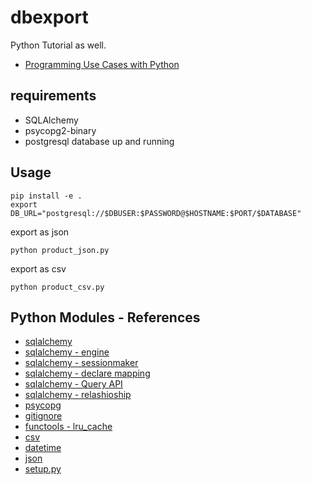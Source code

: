 # dbexport
Python Tutorial as well.

- [Programming Use Cases with Python](https://learn.acloud.guru/course/eacc77f8-54c2-427f-8c5c-e32e98123f5c/dashboard)

## requirements
- SQLAlchemy
- psycopg2-binary
- postgresql database up and running

## Usage

```
pip install -e .
export DB_URL="postgresql://$DBUSER:$PASSWORD@$HOSTNAME:$PORT/$DATABASE"
```

export as json
```
python product_json.py

```

export as csv
```
python product_csv.py
```

## Python Modules - References
- [sqlalchemy](https://www.sqlalchemy.org/)
- [sqlalchemy - engine](https://docs.sqlalchemy.org/en/14/core/engines.html)
- [sqlalchemy - sessionmaker](https://docs.sqlalchemy.org/en/13/orm/tutorial.html#creating-a-session)
- [sqlalchemy - declare mapping](https://docs.sqlalchemy.org/en/13/orm/tutorial.html#declare-a-mapping)
- [sqlalchemy - Query API](https://docs.sqlalchemy.org/en/13/orm/query.html)
- [sqlalchemy - relashioship](https://docs.sqlalchemy.org/en/13/orm/tutorial.html#building-a-relationship)
- [psycopg](https://www.psycopg.org/docs/)
- [gitignore](https://github.com/github/gitignore/)
- [functools - lru_cache](https://docs.python.org/3/library/functools.html#functools.lru_cache)
- [csv](https://docs.python.org/3/library/csv.html)
- [datetime](https://docs.python.org/3/library/datetime.html#datetime.datetime.strftime)
- [json](https://docs.python.org/3/library/json.html#module-json)
- [setup.py](https://github.com/navdeep-G/setup.py)
